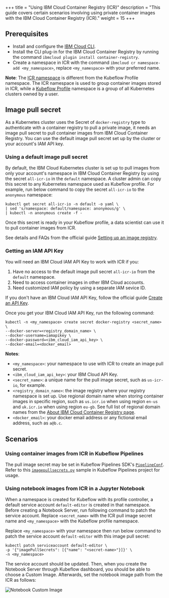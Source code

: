 +++
title = "Using IBM Cloud Container Registry (ICR)"
description = "This guide covers certain scenarios involving using private container images with the IBM Cloud Container Registry (ICR)."
weight = 15
+++

## Prerequisites

* Install and configure the [IBM Cloud CLI](https://cloud.ibm.com/docs/cli?topic=cli-getting-started).
* Install the CLI plug-in for the IBM Cloud Container Registry by running the command `ibmcloud plugin install container-registry`.
* Create a namespace in ICR with the command `ibmcloud cr namespace-add <my_namespace>`, replace `<my_namespace>` with your preferred name.

**Note**: The [ICR namespace](https://cloud.ibm.com/docs/Registry?topic=Registry-getting-started#gs_registry_namespace_add) is different from the Kubeflow Profile namespace. The ICR namespace is used to group container images stored in ICR, while a [Kubeflow Profile](/docs/components/multi-tenancy/overview/) namespace is a group of all Kubernetes clusters owned by a user.

## Image pull secret

As a Kubernetes cluster uses the Secret of `docker-registry` type to authenticate with a container registry to pull a private image, it needs an image pull secret to pull container images from IBM Cloud Container Registry. You can use the default image pull secret set up by the cluster or your account's IAM API key.

### Using a default image pull secret

By default, the IBM Cloud Kubernetes cluster is set up to pull images from only your account's namespace in IBM Cloud Container Registry by using the secret `all-icr-io` in the `default` namespace. A cluster admin can copy this secret to any Kubernetes namespace used as Kubeflow profile. For example, run below command to copy the secret `all-icr-io` to the `anonymous` namespace:

```
kubectl get secret all-icr-io -n default -o yaml \
| sed 's/namespace: default/namespace: anonymous/g' \
| kubectl -n anonymous create -f -
```

Once this secret is ready in your Kubeflow profile, a data scientist can use it to pull container images from ICR.

See details and FAQs from the official guide [Setting up an image registry](https://cloud.ibm.com/docs/containers?topic=containers-registry).

### Getting an IAM API Key

You will need an IBM Cloud IAM API Key to work with ICR if you:
1. Have no access to the default image pull secret `all-icr-io` from the `default` namespace.
2. Need to access container images in other IBM Cloud accounts.
3. Need customized IAM policy by using a separate IAM sevice ID.

If you don't have an IBM Cloud IAM API Key, follow the official guide [Create an API Key](https://cloud.ibm.com/docs/account?topic=account-userapikey#create_user_key).

Once you get your IBM Cloud IAM API Key, run the following command:

```
kubectl -n <my_namespace> create secret docker-registry <secret_name> \
--docker-server=<registry_domain_name> \
--docker-username=iamapikey \
--docker-password=<ibm_cloud_iam_api_key> \
--docker-email=<docker_email>
```

**Notes**:
* `<my_namespace>`: your namespace to use with ICR to create an image pull secret.
* `<ibm_cloud_iam_api_key>`: your IBM Cloud API Key.
* `<secret_name>`: a unique name for the pull image secret, such as `us-icr-io`, for example.
* `<registry_domain_name>`: the image registry where your registry namespace is set up. Use regional domain name when storing container images in specific region, such as `us.icr.io` when using region `en-us` and `uk.icr.io` when using region `eu-gb`. See full list of regional domain names from the [About IBM Cloud Container Registry page](https://cloud.ibm.com/docs/Registry?topic=Registry-registry_overview#registry_regions_local).
* `<docker_email>`: your docker email address or any fictional email address, such as `a@b.c`.

## Scenarios

### Using container images from ICR in Kubeflow Pipelines

The pull image secret may be set in Kubeflow Pipelines SDK's [`PipelineConf`](https://kubeflow-pipelines.readthedocs.io/en/latest/source/kfp.dsl.html#kfp.dsl.PipelineConf). Refer to this [`imagepullsecrets.py`](https://github.com/kubeflow/pipelines/blob/ef381aafccf916482d16774cac3b8568d06dff9e/samples/core/imagepullsecrets/imagepullsecrets.py#L55) sample in Kubeflow Pipelines project for usage.

### Using notebook images from ICR in a Jupyter Notebook

When a namespace is created for Kubeflow with its profile controller, a default service account `default-editor` is created in that namespace. Before creating a Notebook Server, run following command to patch the service account. Replace `<secret_name>` with the ICR pull image secret name and `<my_namespace>` with the Kubeflow profile namespace.

Replace `<my_namespace>` with your namespace then run below command to patch the service account `default-editor` with this image pull secret:
```SHELL
kubectl patch serviceaccount default-editor \
-p '{"imagePullSecrets": [{"name": "<secret-name>"}]}' \
-n <my_namespace>
```

The service account should be updated. Then, when you create the Notebook Server through Kubeflow dashboard, you should be able to choose a Custom Image. Afterwards, set the notebook image path from the ICR as follows:

<img src="/docs/images/ibm/notebook-custom-image.png" 
    alt="Notebook Custom Image"
    class="mt-3 mb-3 border border-info rounded">
